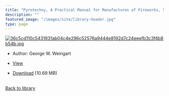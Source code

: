 ```yaml
---
title: "Pyrotechny, A Practical Manual for Manufactures of Fireworks, Signals, Flares & Pyrotechnic Displays"
description: ""
featured_image: "/images/site/library-header.jpg"
type: page
---
```


<a href="https://drive.google.com/file/d/1sBlqvBlbDx11m0G3l8Gux0QE2B_ILKtt/view" target="_blank">![36c5cd110c5431931ab04c4e296c52576a9444e8192d7c24eeefb3c3f4b8b54b.jpg](/images/library/36c5cd110c5431931ab04c4e296c52576a9444e8192d7c24eeefb3c3f4b8b54b.jpg)</a>
* Author: George W. Weingart
* <a href="https://drive.google.com/file/d/1sBlqvBlbDx11m0G3l8Gux0QE2B_ILKtt/view" target="_blank">View</a>

* [Download](https://drive.google.com/uc?export=download&id=1sBlqvBlbDx11m0G3l8Gux0QE2B_ILKtt) (10.69 MB)

<br />[Back to library](/library/)
